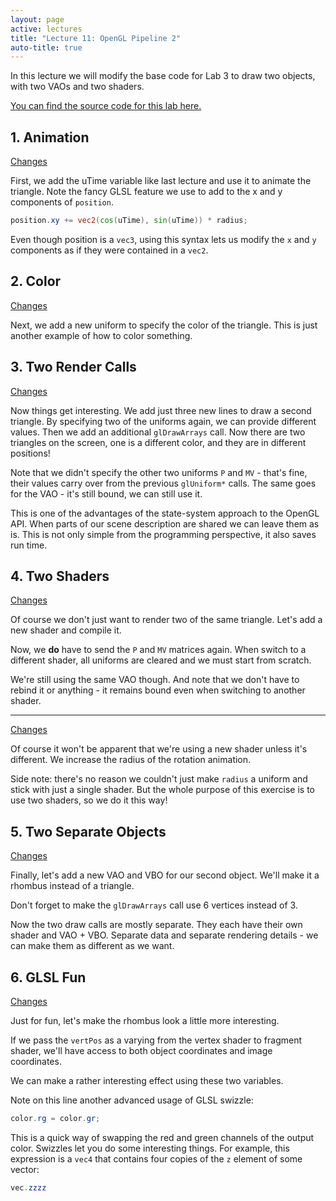 ```yaml
---
layout: page
active: lectures
title: "Lecture 11: OpenGL Pipeline 2"
auto-title: true
---
```


In this lecture we will modify the base code for Lab 3 to draw two objects, with two VAOs and two shaders.

[You can find the source code for this lab here.](https://github.com/calpoly-csc471/TwoObjectDemo)


## 1. Animation

[Changes](https://github.com/calpoly-csc471/TwoObjectDemo/commit/4666582a65debda3f7e4ffb9819c20fae86a8d4d)

First, we add the uTime variable like last lecture and use it to animate the triangle.
Note the fancy GLSL feature we use to add to the x and y components of `position`.

```glsl
position.xy += vec2(cos(uTime), sin(uTime)) * radius;
```

Even though position is a `vec3`, using this syntax lets us modify the `x` and `y` components
as if they were contained in a `vec2`.



## 2. Color

[Changes](https://github.com/calpoly-csc471/TwoObjectDemo/commit/d4c65fa51004b28b10db07f93e7efa365cd93b7f)

Next, we add a new uniform to specify the color of the triangle.
This is just another example of how to color something.



## 3. Two Render Calls

[Changes](https://github.com/calpoly-csc471/TwoObjectDemo/commit/61ed41c58109533d17d88c53c70b556e07ebb7bd)

Now things get interesting.
We add just three new lines to draw a second triangle.
By specifying two of the uniforms again, we can provide different values.
Then we add an additional `glDrawArrays` call.
Now there are two triangles on the screen, one is a different color, and they are in different positions!

Note that we didn't specify the other two uniforms `P` and `MV` - that's fine, their values carry over
from the previous `glUniform*` calls.
The same goes for the VAO - it's still bound, we can still use it.

This is one of the advantages of the state-system approach to the OpenGL API.
When parts of our scene description are shared we can leave them as is.
This is not only simple from the programming perspective, it also saves run time.



## 4. Two Shaders

[Changes](https://github.com/calpoly-csc471/TwoObjectDemo/commit/d7c4f8b887403673efada9afc74be2d9849485ab)

Of course we don't just want to render two of the same triangle.
Let's add a new shader and compile it.

Now, we **do** have to send the `P` and `MV` matrices again.
When switch to a different shader, all uniforms are cleared and we must start from scratch.

We're still using the same VAO though.
And note that we don't have to rebind it or anything - it remains bound even when switching to another shader.


---

[Changes](https://github.com/calpoly-csc471/TwoObjectDemo/commit/f14e5de90b690622ee456b2a0a1e0a937dddcb03)

Of course it won't be apparent that we're using a new shader unless it's different.
We increase the radius of the rotation animation.

Side note: there's no reason we couldn't just make `radius` a uniform and stick with just a single shader.
But the whole purpose of this exercise is to use two shaders, so we do it this way!



## 5. Two Separate Objects

[Changes](https://github.com/calpoly-csc471/TwoObjectDemo/commit/ce3fc9751dba392f723ced68da688a79baab6f40)

Finally, let's add a new VAO and VBO for our second object.
We'll make it a rhombus instead of a triangle.

Don't forget to make the `glDrawArrays` call use 6 vertices instead of 3.

Now the two draw calls are mostly separate.
They each have their own shader and VAO + VBO.
Separate data and separate rendering details - we can make them as different as we want.



## 6. GLSL Fun

[Changes](https://github.com/calpoly-csc471/TwoObjectDemo/commit/a1a0b3862a8421d48da3017f5b9ca13835094200)

Just for fun, let's make the rhombus look a little more interesting.

If we pass the `vertPos` as a varying from the vertex shader to fragment shader,
we'll have access to both object coordinates and image coordinates.

We can make a rather interesting effect using these two variables.

Note on this line another advanced usage of GLSL swizzle:

```glsl
color.rg = color.gr;
```

This is a quick way of swapping the red and green channels of the output color.
Swizzles let you do some interesting things.
For example, this expression is a `vec4` that contains four copies of the `z` element of some vector:

```glsl
vec.zzzz
```
